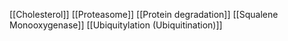 [[Cholesterol]]
[[Proteasome]]
[[Protein degradation]]
[[Squalene Monooxygenase]]
[[Ubiquitylation (Ubiquitination)]]
